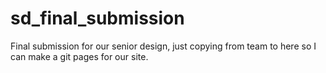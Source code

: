 # sd_final_submission
Final submission for our senior design, just copying from team to here so I can make a git pages for our site.
